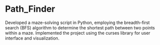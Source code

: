 # Path_Finder
Developed a maze-solving script in Python, employing the breadth-first search (BFS) algorithm to determine the shortest path between two points within a maze. Implemented the project using the curses library for user interface and visualization.
